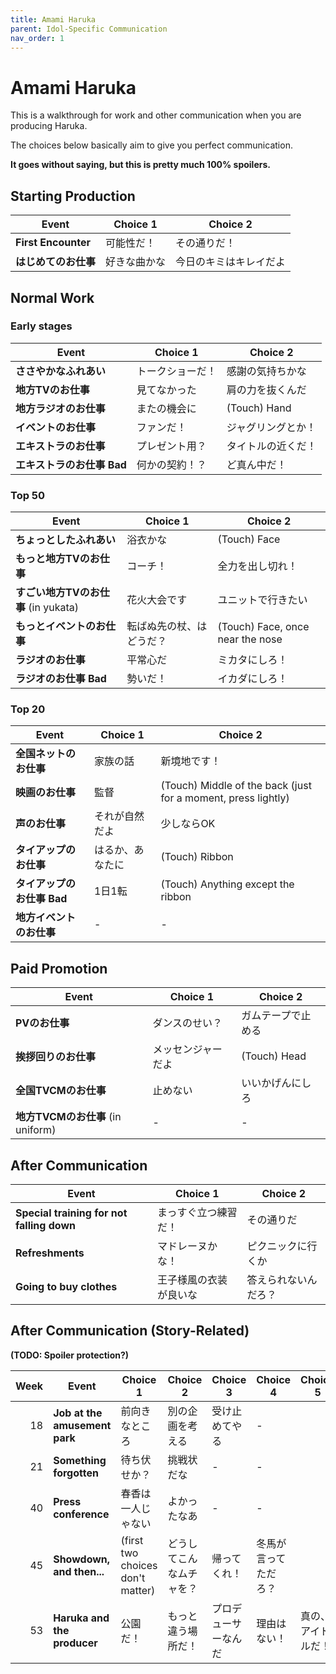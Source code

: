 ```yaml
---
title: Amami Haruka
parent: Idol-Specific Communication
nav_order: 1
---
```


# Amami Haruka

This is a walkthrough for work and other communication when you are producing Haruka.

The choices below basically aim to give you perfect communication.

**It goes without saying, but this is pretty much 100% spoilers.**

## Starting Production

| Event | Choice 1 | Choice 2 |
|-------|----------|----------|
| **First Encounter** | 可能性だ！ | その通りだ！ |
| **はじめてのお仕事** | 好きな曲かな | 今日のキミはキレイだよ |

## Normal Work

### Early stages

| Event | Choice 1 | Choice 2 |
|-------|----------|----------|
| **ささやかなふれあい** | トークショーだ！ | 感謝の気持ちかな |
| **地方TVのお仕事** | 見てなかった | 肩の力を抜くんだ |
| **地方ラジオのお仕事** | またの機会に | (Touch) Hand |
| **イベントのお仕事** | ファンだ！ | ジャグリングとか！ |
| **エキストラのお仕事** | プレゼント用？ | タイトルの近くだ！ |
| **エキストラのお仕事 Bad** | 何かの契約！？ | ど真ん中だ！ |

### Top 50

| Event | Choice 1 | Choice 2 |
|-------|----------|----------|
| **ちょっとしたふれあい** | 浴衣かな | (Touch) Face |
| **もっと地方TVのお仕事** | コーチ！ | 全力を出し切れ！ |
| **すごい地方TVのお仕事** (in yukata) | 花火大会です | ユニットで行きたい |
| **もっとイベントのお仕事** | 転ばぬ先の杖、はどうだ？ | (Touch) Face, once near the nose |
| **ラジオのお仕事** | 平常心だ | ミカタにしろ！ |
| **ラジオのお仕事 Bad** | 勢いだ！ | イカダにしろ！ |

### Top 20

| Event | Choice 1 | Choice 2 |
|-------|----------|----------|
| **全国ネットのお仕事** | 家族の話 | 新境地です！ |
| **映画のお仕事** | 監督 | (Touch) Middle of the back (just for a moment, press lightly) |
| **声のお仕事** | それが自然だよ | 少しならOK |
| **タイアップのお仕事** | はるか、あなたに | (Touch) Ribbon |
| **タイアップのお仕事 Bad** | 1日1転 | (Touch) Anything except the ribbon |
| **地方イベントのお仕事** | - | - |

## Paid Promotion

| Event | Choice 1 | Choice 2 |
|-------|----------|----------|
| **PVのお仕事** | ダンスのせい？ | ガムテープで止める |
| **挨拶回りのお仕事** | メッセンジャーだよ | (Touch) Head |
| **全国TVCMのお仕事** | 止めない | いいかげんにしろ |
| **地方TVCMのお仕事** (in uniform) | - | - |

## After Communication

| Event | Choice 1 | Choice 2 |
|-------|----------|----------|
| **Special training for not falling down** | まっすぐ立つ練習だ！ | その通りだ |
| **Refreshments** | マドレーヌかな！ | ピクニックに行くか |
| **Going to buy clothes** | 王子様風の衣装が良いな | 答えられないんだろ？ |

## After Communication (Story-Related)

**(TODO: Spoiler protection?)**

| Week | Event | Choice 1 | Choice 2 | Choice 3 | Choice 4 | Choice 5 |
|-----:|-------|----------|----------|----------|----------|----------|
| 18 | **Job at the amusement park** | 前向きなところ | 別の企画を考える | 受け止めてやる | - |
| 21 | **Something forgotten** | 待ち伏せか？ | 挑戦状だな | - | - |
| 40 | **Press conference** | 春香は一人じゃない | よかったなあ | - | - |
| 45 | **Showdown, and then...** | (first two choices don't matter) | どうしてこんなムチャを？ | 帰ってくれ！ | 冬馬が言ってただろ？ | 
| 53 | **Haruka and the producer** | 公園だ！ | もっと違う場所だ！ | プロデューサーなんだ | 理由はない！ | 真の、アイドルだ！
